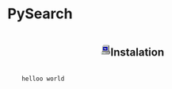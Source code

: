 # PySearch
<div align='center'>
    <div style='display: flex; align-items:center; justify-content:center;'>
    <img src='https://raw.githubusercontent.com/TheDudeThatCode/TheDudeThatCode/master/Assets/PC.gif' width='20px' height='20px'>
        <h2>Instalation</h2>
    </div>
</div>

```
    helloo world
```